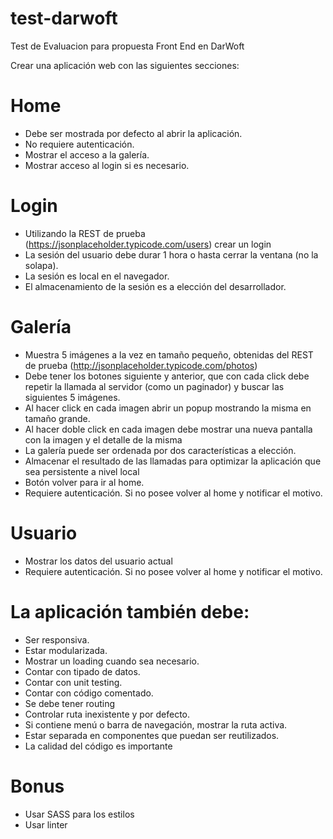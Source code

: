 # test-darwoft
Test de Evaluacion para propuesta Front End en DarWoft

Crear una aplicación web con las siguientes secciones:

# Home
- Debe ser mostrada por defecto al abrir la aplicación.
- No requiere autenticación.
- Mostrar el acceso a la galería.
- Mostrar acceso al login si es necesario.

# Login
- Utilizando la REST de prueba (https://jsonplaceholder.typicode.com/users) crear un login
- La sesión del usuario debe durar 1 hora o hasta cerrar la ventana (no la solapa).
- La sesión es local en el navegador.
- El almacenamiento de la sesión es a elección del desarrollador.

# Galería
- Muestra 5 imágenes a la vez en tamaño pequeño, obtenidas del REST de prueba
(http://jsonplaceholder.typicode.com/photos)
- Debe tener los botones siguiente y anterior, que con cada click debe repetir la llamada al
servidor (como un paginador) y buscar las siguientes 5 imágenes.
- Al hacer click en cada imagen abrir un popup mostrando la misma en tamaño grande.
- Al hacer doble click en cada imagen debe mostrar una nueva pantalla con la imagen y el
detalle de la misma
- La galería puede ser ordenada por dos características a elección.
- Almacenar el resultado de las llamadas para optimizar la aplicación que sea persistente a
nivel local
- Botón volver para ir al home.
- Requiere autenticación. Si no posee volver al home y notificar el motivo.

# Usuario
- Mostrar los datos del usuario actual
- Requiere autenticación. Si no posee volver al home y notificar el motivo.

# La aplicación también debe:
- Ser responsiva.
- Estar modularizada.
- Mostrar un loading cuando sea necesario.
- Contar con tipado de datos.
- Contar con unit testing.
- Contar con código comentado.
- Se debe tener routing
- Controlar ruta inexistente y por defecto.
- Si contiene menú o barra de navegación, mostrar la ruta activa.
- Estar separada en componentes que puedan ser reutilizados.
- La calidad del código es importante

# Bonus
- Usar SASS para los estilos
- Usar linter
